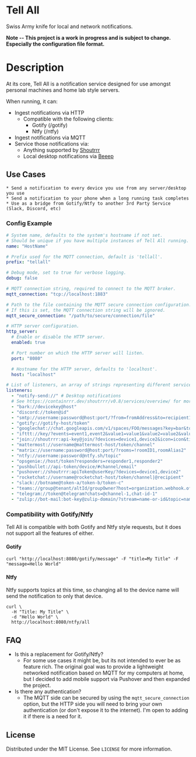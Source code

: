 # Tell All

Swiss Army knife for local and network notifications.

**Note -- This project is a work in progress and is subject to change. Especially the configuration file format.**

# Description

At its core, Tell All is a notification service designed for use amongst personal machines and home lab style servers. 

When running, it can:
 * Ingest notifications via HTTP
   * Compatible with the following clients:
     * Gotify (/gotify)
     * Ntfy (/ntfy)
 * Ingest notifications via MQTT
 * Service those notifications via:
   * Anything supported by [Shoutrrr](https://containrrr.dev/shoutrrr/v0.8/services/overview/)
   * Local desktop notifications via [Beeep](https://github.com/gen2brain/beeep)

## Use Cases
    * Send a notification to every device you use from any server/desktop you use
    * Send a notification to your phone when a long running task completes
    * Use as a bridge from Gotify/Ntfy to another 3rd Party Service (Slack, Discord, etc)

### Config Example
```yaml
# System name, defaults to the system's hostname if not set.
# Should be unique if you have multiple instances of Tell All running.
name: "HostName" 

# Prefix used for the MQTT connection, default is 'tellall'.
prefix: "tellall" 

# Debug mode, set to true for verbose logging.
debug: false 

# MQTT connection string, required to connect to the MQTT broker.
mqtt_connection: "tcp://localhost:1883"

# Path to the file containing the MQTT secure connection configuration.
# If this is set, the MQTT connection string will be ignored.
mqtt_secure_connection: "/path/to/secure/connection/file"

# HTTP server configuration.
http_server:
  # Enable or disable the HTTP server.
  enabled: true 

  # Port number on which the HTTP server will listen.
  port: "8080" 

  # Hostname for the HTTP server, defaults to 'localhost'.
  host: "localhost" 

# List of listeners, an array of strings representing different services to listen to.
listeners:
  - "notify-send://" # Desktop notifications
  # See https://containrrr.dev/shoutrrr/v0.8/services/overview/ for more details
  - "bark://devicekey@host"
  - "discord://token@id"
  - "smtp://username:password@host:port/?from=fromAddress&to=recipient1,recipient2"
  - "gotify://gotify-host/token"
  - "googlechat://chat.googleapis.com/v1/spaces/FOO/messages?key=bar&token=baz"
  - "ifttt://key/?events=event1,event2&value1=value1&value2=value2&value3=value3"
  - "join://shoutrrr:api-key@join/?devices=device1,device2&icon=icon&title=title"
  - "mattermost://username@mattermost-host/token/channel"
  - "matrix://username:password@host:port/?rooms=!roomID1,roomAlias2"
  - "ntfy://username:password@ntfy.sh/topic"
  - "opsgenie://host/token?responders=responder1,responder2"
  - "pushbullet://api-token/device/#channel/email"
  - "pushover://shoutrrr:apiToken@userKey/?devices=device1,device2"
  - "rocketchat://username@rocketchat-host/token/channel|@recipient"
  - "slack://botname@token-a/token-b/token-c"
  - "teams://group@tenant/altId/groupOwner?host=organization.webhook.office.com"
  - "telegram://token@telegram?chats=@channel-1,chat-id-1"
  - "zulip://bot-mail:bot-key@zulip-domain/?stream=name-or-id&topic=name"

```

### Compatibility with Gotify/Ntfy

Tell All is compatible with both Gotify and Ntfy style requests, but it does not support all the features of either.

#### Gotify
```shell
curl "http://localhost:8080/gotify/message" -F "title=My Title" -F "message=Hello World"
```

#### Ntfy

Ntfy supports topics at this time, so changing all to the device name will send the notification to only that device.

```shell
curl \
  -H "Title: My Title" \
  -d "Hello World" \
  http://localhost:8080/ntfy/all
```

## FAQ

 * Is this a replacement for Gotify/Ntfy?
   * For some use cases it might be, but its not intended to ever be as feature rich. The original goal was to provide a lightweight networked notification based on MQTT for my computers at home, but I decided to add mobile support via Pushover and then expanded the project.
 * Is there any authentication?
   * The MQTT side can be secured by using the `mqtt_secure_connection` option, but the HTTP side you will need to bring your own authentication (or don't expose it to the internet). I'm open to adding it if there is a need for it. 
<!-- LICENSE -->
## License

Distributed under the MIT License. See `LICENSE` for more information.
